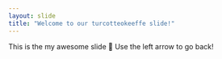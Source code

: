 ```yaml
---
layout: slide
title: "Welcome to our turcotteokeeffe slide!"
---
```

This is the my awesome slide :tada:
Use the left arrow to go back!
